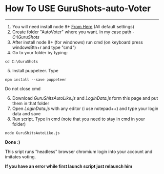 # How To USE GuruShots-auto-Voter



----

1. You will need install node 8+ [From Here](https://nodejs.org/en/) (All default settings)
2. Create folder "AutoVoter" where you want. In my case path - *C:\GuruShots*
3. After install node 8+ (for windnows) run cmd (on keyboard press windowsBtn+r and type "cmd")
4. Go to your folder by typing:

 `cd C:\GuruShots`

5. Install puppeteer. Type 

 `npm install --save puppeteer`

 Do not close cmd

6. Download *GuruShitsAutoLike.js* and  *LoginData.js* form this page and put them in that folder
7. Open *LoginData.js* with any editor (i use notepad++) and type your login data and save
8. Run script. Type in cmd (note that you need to stay in cmd in your folder)

 `node GuruShitsAutoLike.js`

 **Done :)**

This sript runs "headless" browser chromium login into your account and imitates  voting.

**If you have an error while first launch script just relaunch him**
